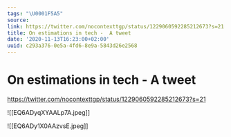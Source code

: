 ```yaml
---
tags: "\U0001F5A5"
source:
link: https://twitter.com/nocontexttgp/status/1229060592285212673?s=21
title: On estimations in tech -  A tweet
date: '2020-11-13T16:23:00+02:00'
uuid: c293a376-0e5a-4fd6-8e9a-5843d26e2568
---
```


# On estimations in tech -  A tweet
https://twitter.com/nocontexttgp/status/1229060592285212673?s=21

![[EQ6ADyqXYAALp7A.jpeg]]

![[EQ6ADy1X0AAzvsE.jpeg]]
